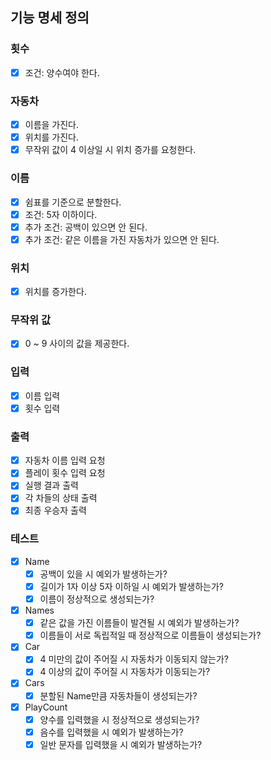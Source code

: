 ## 기능 명세 정의
### 횟수
- [x] 조건: 양수여야 한다.
### 자동차
- [x] 이름을 가진다.
- [x] 위치를 가진다.
- [x] 무작위 값이 4 이상일 시 위치 증가를 요청한다.
### 이름
- [x] 쉼표를 기준으로 분할한다.
- [x] 조건: 5자 이하이다.
- [x] 추가 조건: 공백이 있으면 안 된다.
- [x] 추가 조건: 같은 이름을 가진 자동차가 있으면 안 된다.
### 위치
- [x] 위치를 증가한다.
### 무작위 값
- [x] 0 ~ 9 사이의 값을 제공한다.
### 입력
- [x] 이름 입력
- [x] 횟수 입력
### 출력
- [x] 자동차 이름 입력 요청
- [x] 플레이 횟수 입력 요청
- [x] 실행 결과 출력
- [x] 각 차들의 상태 출력
- [x] 최종 우승자 출력
### 테스트
- [x] Name
  - [x] 공백이 있을 시 예외가 발생하는가?
  - [x] 길이가 1자 이상 5자 이하일 시 예외가 발생하는가?
  - [x] 이름이 정상적으로 생성되는가?
- [x] Names
  - [x] 같은 값을 가진 이름들이 발견될 시 예외가 발생하는가?
  - [x] 이름들이 서로 독립적일 때 정상적으로 이름들이 생성되는가?
- [x] Car
  - [x] 4 미만의 값이 주어질 시 자동차가 이동되지 않는가?
  - [x] 4 이상의 값이 주어질 시 자동차가 이동되는가?
- [x] Cars
  - [x] 분할된 Name만큼 자동차들이 생성되는가?
- [x] PlayCount
  - [x] 양수를 입력했을 시 정상적으로 생성되는가?
  - [x] 음수를 입력했을 시 예외가 발생하는가?
  - [x] 일반 문자를 입력했을 시 예외가 발생하는가?
